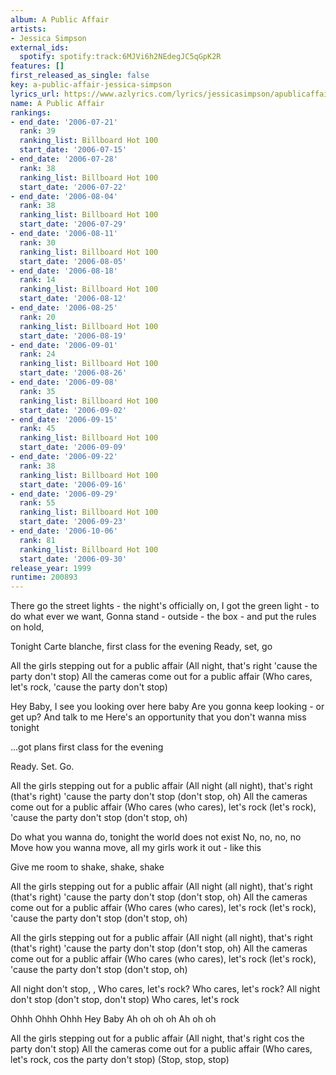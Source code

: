 ```yaml
---
album: A Public Affair
artists:
- Jessica Simpson
external_ids:
  spotify: spotify:track:6MJVi6h2NEdegJC5qGpK2R
features: []
first_released_as_single: false
key: a-public-affair-jessica-simpson
lyrics_url: https://www.azlyrics.com/lyrics/jessicasimpson/apublicaffair.html
name: A Public Affair
rankings:
- end_date: '2006-07-21'
  rank: 39
  ranking_list: Billboard Hot 100
  start_date: '2006-07-15'
- end_date: '2006-07-28'
  rank: 38
  ranking_list: Billboard Hot 100
  start_date: '2006-07-22'
- end_date: '2006-08-04'
  rank: 38
  ranking_list: Billboard Hot 100
  start_date: '2006-07-29'
- end_date: '2006-08-11'
  rank: 30
  ranking_list: Billboard Hot 100
  start_date: '2006-08-05'
- end_date: '2006-08-18'
  rank: 14
  ranking_list: Billboard Hot 100
  start_date: '2006-08-12'
- end_date: '2006-08-25'
  rank: 20
  ranking_list: Billboard Hot 100
  start_date: '2006-08-19'
- end_date: '2006-09-01'
  rank: 24
  ranking_list: Billboard Hot 100
  start_date: '2006-08-26'
- end_date: '2006-09-08'
  rank: 35
  ranking_list: Billboard Hot 100
  start_date: '2006-09-02'
- end_date: '2006-09-15'
  rank: 45
  ranking_list: Billboard Hot 100
  start_date: '2006-09-09'
- end_date: '2006-09-22'
  rank: 38
  ranking_list: Billboard Hot 100
  start_date: '2006-09-16'
- end_date: '2006-09-29'
  rank: 55
  ranking_list: Billboard Hot 100
  start_date: '2006-09-23'
- end_date: '2006-10-06'
  rank: 81
  ranking_list: Billboard Hot 100
  start_date: '2006-09-30'
release_year: 1999
runtime: 200893
---
```

There go the street lights - the night's officially on,
I got the green light - to do what ever we want,
Gonna stand - outside - the box - and put the rules on hold,

Tonight
Carte blanche, first class for the evening
Ready, set, go

All the girls stepping out for a public affair
(All night, that's right 'cause the party don't stop)
All the cameras come out for a public affair
(Who cares, let's rock, 'cause the party don't stop)

Hey Baby, I see you looking over here baby
Are you gonna keep looking - or get up?
And talk to me
Here's an opportunity that you don't wanna miss tonight

...got plans first class for the evening

Ready. Set. Go.

All the girls stepping out for a public affair
(All night (all night), that's right (that's right) 'cause the party don't stop (don't stop, oh)
All the cameras come out for a public affair
(Who cares (who cares), let's rock (let's rock), 'cause the party don't stop (don't stop, oh)

Do what you wanna do, tonight the world does not exist
No, no, no, no
Move how you wanna move, all my girls work it out - like this

Give me room to shake, shake, shake

All the girls stepping out for a public affair
(All night (all night), that's right (that's right) 'cause the party don't stop (don't stop, oh)
All the cameras come out for a public affair
(Who cares (who cares), let's rock (let's rock), 'cause the party don't stop (don't stop, oh)

All the girls stepping out for a public affair
(All night (all night), that's right (that's right) 'cause the party don't stop (don't stop, oh)
All the cameras come out for a public affair
(Who cares (who cares), let's rock (let's rock), 'cause the party don't stop (don't stop, oh)

All night don't stop,
,
Who cares, let's rock?
Who cares, let's rock?
All night don't stop (don't stop, don't stop)
Who cares, let's rock

Ohhh Ohhh Ohhh
Hey Baby
Ah oh oh oh
Ah oh oh

All the girls stepping out for a public affair
(All night, that's right cos the party don't stop)
All the cameras come out for a public affair
(Who cares, let's rock, cos the party don't stop)
(Stop, stop, stop)
